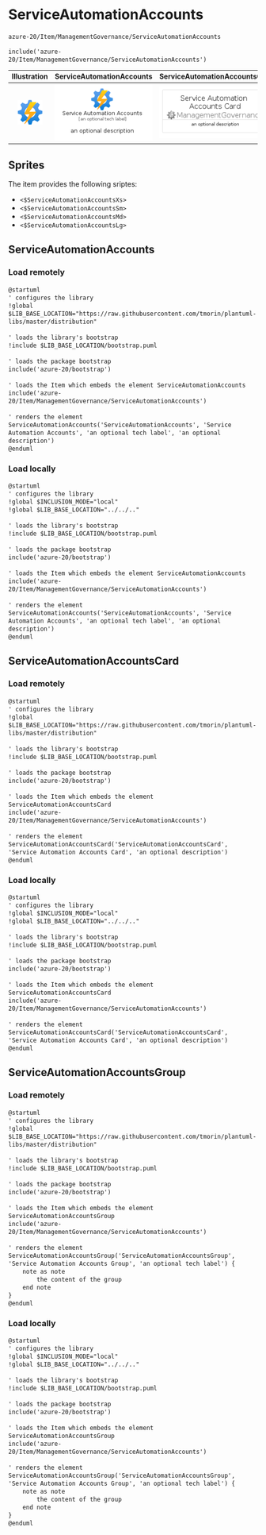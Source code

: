 # ServiceAutomationAccounts


```text
azure-20/Item/ManagementGovernance/ServiceAutomationAccounts
```

```text
include('azure-20/Item/ManagementGovernance/ServiceAutomationAccounts')
```



| Illustration | ServiceAutomationAccounts | ServiceAutomationAccountsCard | ServiceAutomationAccountsGroup |
| :---: | :---: | :---: | :---: |
| ![illustration for Illustration](../../../azure-20/Item/ManagementGovernance/ServiceAutomationAccounts.png) | ![illustration for ServiceAutomationAccounts](../../../azure-20/Item/ManagementGovernance/ServiceAutomationAccounts.Local.png) | ![illustration for ServiceAutomationAccountsCard](../../../azure-20/Item/ManagementGovernance/ServiceAutomationAccountsCard.Local.png) | ![illustration for ServiceAutomationAccountsGroup](../../../azure-20/Item/ManagementGovernance/ServiceAutomationAccountsGroup.Local.png) |



## Sprites
The item provides the following sriptes:

- `<$ServiceAutomationAccountsXs>`
- `<$ServiceAutomationAccountsSm>`
- `<$ServiceAutomationAccountsMd>`
- `<$ServiceAutomationAccountsLg>`





## ServiceAutomationAccounts

### Load remotely
```plantuml
@startuml
' configures the library
!global $LIB_BASE_LOCATION="https://raw.githubusercontent.com/tmorin/plantuml-libs/master/distribution"

' loads the library's bootstrap
!include $LIB_BASE_LOCATION/bootstrap.puml

' loads the package bootstrap
include('azure-20/bootstrap')

' loads the Item which embeds the element ServiceAutomationAccounts
include('azure-20/Item/ManagementGovernance/ServiceAutomationAccounts')

' renders the element
ServiceAutomationAccounts('ServiceAutomationAccounts', 'Service Automation Accounts', 'an optional tech label', 'an optional description')
@enduml
```

### Load locally
```plantuml
@startuml
' configures the library
!global $INCLUSION_MODE="local"
!global $LIB_BASE_LOCATION="../../.."

' loads the library's bootstrap
!include $LIB_BASE_LOCATION/bootstrap.puml

' loads the package bootstrap
include('azure-20/bootstrap')

' loads the Item which embeds the element ServiceAutomationAccounts
include('azure-20/Item/ManagementGovernance/ServiceAutomationAccounts')

' renders the element
ServiceAutomationAccounts('ServiceAutomationAccounts', 'Service Automation Accounts', 'an optional tech label', 'an optional description')
@enduml
```

## ServiceAutomationAccountsCard

### Load remotely
```plantuml
@startuml
' configures the library
!global $LIB_BASE_LOCATION="https://raw.githubusercontent.com/tmorin/plantuml-libs/master/distribution"

' loads the library's bootstrap
!include $LIB_BASE_LOCATION/bootstrap.puml

' loads the package bootstrap
include('azure-20/bootstrap')

' loads the Item which embeds the element ServiceAutomationAccountsCard
include('azure-20/Item/ManagementGovernance/ServiceAutomationAccounts')

' renders the element
ServiceAutomationAccountsCard('ServiceAutomationAccountsCard', 'Service Automation Accounts Card', 'an optional description')
@enduml
```

### Load locally
```plantuml
@startuml
' configures the library
!global $INCLUSION_MODE="local"
!global $LIB_BASE_LOCATION="../../.."

' loads the library's bootstrap
!include $LIB_BASE_LOCATION/bootstrap.puml

' loads the package bootstrap
include('azure-20/bootstrap')

' loads the Item which embeds the element ServiceAutomationAccountsCard
include('azure-20/Item/ManagementGovernance/ServiceAutomationAccounts')

' renders the element
ServiceAutomationAccountsCard('ServiceAutomationAccountsCard', 'Service Automation Accounts Card', 'an optional description')
@enduml
```

## ServiceAutomationAccountsGroup

### Load remotely
```plantuml
@startuml
' configures the library
!global $LIB_BASE_LOCATION="https://raw.githubusercontent.com/tmorin/plantuml-libs/master/distribution"

' loads the library's bootstrap
!include $LIB_BASE_LOCATION/bootstrap.puml

' loads the package bootstrap
include('azure-20/bootstrap')

' loads the Item which embeds the element ServiceAutomationAccountsGroup
include('azure-20/Item/ManagementGovernance/ServiceAutomationAccounts')

' renders the element
ServiceAutomationAccountsGroup('ServiceAutomationAccountsGroup', 'Service Automation Accounts Group', 'an optional tech label') {
    note as note
        the content of the group
    end note
}
@enduml
```

### Load locally
```plantuml
@startuml
' configures the library
!global $INCLUSION_MODE="local"
!global $LIB_BASE_LOCATION="../../.."

' loads the library's bootstrap
!include $LIB_BASE_LOCATION/bootstrap.puml

' loads the package bootstrap
include('azure-20/bootstrap')

' loads the Item which embeds the element ServiceAutomationAccountsGroup
include('azure-20/Item/ManagementGovernance/ServiceAutomationAccounts')

' renders the element
ServiceAutomationAccountsGroup('ServiceAutomationAccountsGroup', 'Service Automation Accounts Group', 'an optional tech label') {
    note as note
        the content of the group
    end note
}
@enduml
```

